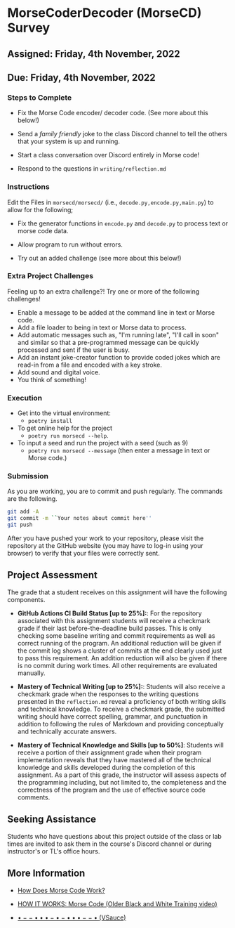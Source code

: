 # MorseCoderDecoder (MorseCD) Survey

## Assigned: Friday, 4th November, 2022

## Due: Friday, 4th November, 2022

### Steps to Complete

* Fix the Morse Code encoder/ decoder code. (See more about this below!)

* Send a _family friendly_ joke to the class Discord channel to tell the others that your system is up and running.

* Start a class conversation over Discord entirely in Morse code!

* Respond to the questions in `writing/reflection.md`

### Instructions

Edit the Files in `morsecd/morsecd/` (i.e., `decode.py,encode.py,main.py`)
to allow for the following;

* Fix the generator functions in `encode.py` and `decode.py` to process text or morse code data.

* Allow program to run without errors.

* Try out an added challenge (see more about this below!)

### Extra Project Challenges
Feeling up to an extra challenge?! Try one or more of the following challenges!

 * Enable a message to be added at the command line in text or Morse code.
 * Add a file loader to being in text or Morse data to process. 
 * Add automatic messages such as, "I'm running late", "I'll call in soon" and similar so that a pre-programmed message can be quickly processed and sent if the user is busy.
 * Add an instant joke-creator function to provide coded jokes which are read-in from a file and encoded with a key stroke.
 * Add sound and digital voice. 
 * You think of something!

### Execution

* Get into the virtual environment:
   + `poetry install`
* To get online help for the project
   + `poetry run morsecd --help`. 
* To input a seed and run the project with a seed (such as 9)
   + `poetry run morsecd --message` (then enter a message in text or Morse code.)

### Submission

As you are working, you are to commit and push regularly. The commands are the following.

```bash
git add -A
git commit -m ``Your notes about commit here''
git push
```

After you have pushed your work to your repository, please visit the repository at the GitHub website (you may have to log-in using your browser) to verify that your files were correctly sent.

## Project Assessment

The grade that a student receives on this assignment will have the following components.

- **GitHub Actions CI Build Status [up to 25%]:**: For the repository associated
with this assignment students will receive a checkmark grade if their last before-the-deadline
build passes. This is only checking some baseline writing and commit requirements as well as correct
running of the program. An additional reduction will be given if the commit log shows a cluster
of commits at the end clearly used just to pass this requirement. An addition reduction
will also be given if there is no commit during work times. All other requirements are evaluated manually.

- **Mastery of Technical Writing [up to 25%]:**: Students will also receive a checkmark
grade when the responses to the writing questions presented in the `reflection.md` reveal
a proficiency of both writing skills and technical knowledge. To receive a checkmark grade,
the submitted writing should have correct spelling, grammar, and punctuation in addition
to following the rules of Markdown and providing conceptually and technically accurate answers.

- **Mastery of Technical Knowledge and Skills [up to 50%]**: Students will receive a portion
of their assignment grade when their program implementation reveals that they have mastered
all of the technical knowledge and skills developed during the completion of this assignment.
As a part of this grade, the instructor will assess aspects of the programming including,
but not limited to, the completeness and the correctness of the program and the use of
effective source code comments.

## Seeking Assistance

Students who have questions about this project outside of the class or lab times are invited to ask them in the course's Discord channel or during instructor's or TL's office hours.

## More Information

 + [How Does Morse Code Work?](https://www.youtube.com/watch?v=iy8BaMs_JuI)

 + [HOW IT WORKS: Morse Code (Older Black and White Training video)](https://www.youtube.com/watch?v=xsDk5_bktFo)

 + [• − − • • • − • − • • • − − • (VSauce)](https://www.youtube.com/watch?v=HY_OIwideLg)
